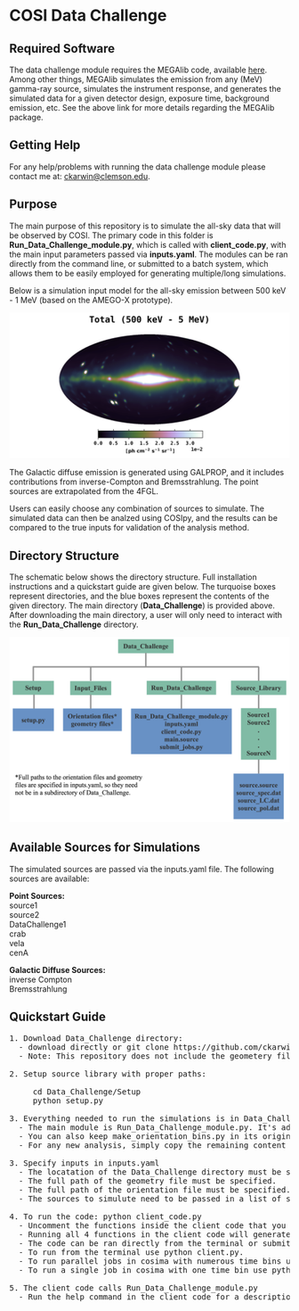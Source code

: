 # COSI Data Challenge

## Required Software <br />
The data challenge module requires the MEGAlib code, available [here](http://megalibtoolkit.com/home.html). Among other things, MEGAlib simulates the emission from any (MeV) gamma-ray source, simulates the instrument response, and generates the simulated data for a given detector design, exposure time, background emission, etc. See the above link for more details regarding the MEGAlib package.   

## Getting Help <br />
For any help/problems with running the data challenge module please contact me at: ckarwin@clemson.edu. 

## Purpose <br />
The main purpose of this repository is to simulate the all-sky data that will be observed by COSI. The primary code in this folder is **Run_Data_Challenge_module.py**, which is called with **client_code.py**, with the main input parameters passed via **inputs.yaml**. The modules can be ran directly from the command line, or submitted to a batch system, which allows them to be easily employed for generating multiple/long simulations. 

Below is a simulation input model for the all-sky emission between 500 keV - 1 MeV (based on the AMEGO-X prototype). 

<p align="center">
<img width="700"  src="Images/Total_bin1.png">
</p>

The Galactic diffuse emission is generated using GALPROP, and it includes contributions from inverse-Compton and Bremsstrahlung. The point sources are extrapolated from the 4FGL. 

Users can easily choose any combination of sources to simulate. The simulated data can then be analzed using COSIpy, and the results can be compared to the true inputs for validation of the analysis method. 

## Directory Structure <br />
The schematic below shows the directory structure. Full installation instructions and a quickstart guide are given below. The turquoise boxes represent directories, and the blue boxes represent the contents of the given directory. The main directory (**Data_Challenge**) is provided above. After downloading the main directory, a user will only need to interact with the **Run_Data_Challenge** directory.  

<p align="center">
<img width="700"  src="Images/directory_structure_updated.png">
</p>

## Available Sources for Simulations <br />
The simulated sources are passed via the inputs.yaml file. The following sources are available:

**Point Sources:**  <br />
source1 <br />
source2 <br />
DataChallenge1 <br />
crab <br />
vela <br /> 
cenA <br />

**Galactic Diffuse Sources:**  <br />
 inverse Compton  <br />
 Bremsstrahlung  <br />
 
## Quickstart Guide <br /> 
<pre>
1. Download Data_Challenge directory:
  - download directly or git clone https://github.com/ckarwin/COSI.git
  - Note: This repository does not include the geometery file. 

2. Setup source library with proper paths:
     
     cd Data_Challenge/Setup
     python setup.py
     
3. Everything needed to run the simulations is in Data_Challenge/Run_Data_Challenge </b> 
  - The main module is Run_Data_Challenge_module.py. It's advised to keep this in its original location, and add the module location to your python path. 
  - You can also keep make_orientation_bins.py in its original location.
  - For any new analysis, simply copy the remaining content to the new analysis directory.
  
3. Specify inputs in inputs.yaml </b>
  - The locatation of the Data_Challenge directory must be specified. 
  - The full path of the geometry file must be specified.
  - The full path of the orientation file must be specified.
  - The sources to simulute need to be passed in a list of strings, where all names correspond to the list of available sources, as given above. 

4. To run the code: python client_code.py </b>
  - Uncomment the functions inside the client code that you want to run.
  - Running all 4 functions in the client code will generate the output .tra file from mimrec, which will then be passed to COSIpy for analysis.
  - The code can be ran directly from the terminal or submitted to a batch system.
  - To run from the terminal use python client.py.
  - To run parallel jobs in cosima with numerous time bins use python run_parallel_sims.py. 
  - To run a single job in cosima with one time bin use python submit_jobs.py. 

5. The client code calls Run_Data_Challenge_module.py </b>
  - Run the help command in the client code for a description of the function inputs.

</pre>

